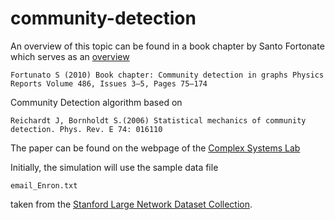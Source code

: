 community-detection
====================

An overview of this topic can be found in a book chapter by Santo Fortonate which serves as an [overview](http://arxiv.org/pdf/0906.0612v2.pdf)

	Fortunato S (2010) Book chapter: Community detection in graphs Physics Reports Volume 486, Issues 3–5, Pages 75–174


Community Detection algorithm based on 
	
	Reichardt J, Bornholdt S.(2006) Statistical mechanics of community detection. Phys. Rev. E 74: 016110 
	
The paper can be found on the webpage of the [Complex Systems Lab](http://www.itp.uni-bremen.de/complex/pdf/pre016110.pdf)
	
Initially, the simulation will use the sample data file
	
	email_Enron.txt
	
taken from the [Stanford Large Network Dataset Collection](http://snap.stanford.edu/data/).





